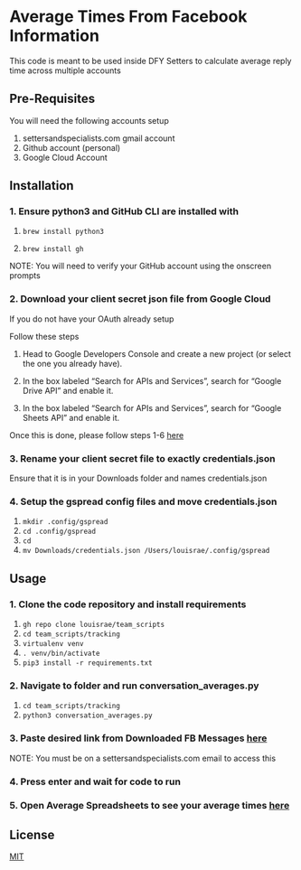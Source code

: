 # Average Times From Facebook Information

This code is meant to be used inside DFY Setters to calculate average reply time across multiple accounts

## Pre-Requisites

You will need the following accounts setup
1. settersandspecialists.com gmail account
2. Github account (personal)
3. Google Cloud Account

## Installation

### 1. Ensure python3 and GitHub CLI are installed with

1. ```brew install python3 ```

2. ```brew install gh ```

NOTE: You will need to verify your GitHub account using the onscreen prompts

### 2. Download your client secret json file from Google Cloud
If you do not have your OAuth already setup

Follow these steps

1. Head to Google Developers Console and create a new project (or select the one you already have).

2. In the box labeled “Search for APIs and Services”, search for “Google Drive API” and enable it.

3. In the box labeled “Search for APIs and Services”, search for “Google Sheets API” and enable it.

Once this is done, please follow steps 1-6 [here](https://docs.gspread.org/en/v4.0.1/oauth2.html#for-end-users-using-oauth-client-id)

### 3. Rename your client secret file to exactly credentials.json
Ensure that it is in your Downloads folder and names credentials.json

### 4. Setup the gspread config files and move credentials.json

1. ```mkdir .config/gspread```
2. ```cd .config/gspread```
3. ```cd ```
4. ```mv Downloads/credentials.json /Users/louisrae/.config/gspread```


## Usage
### 1. Clone the code repository and install requirements

1. ```gh repo clone louisrae/team_scripts```
2. ```cd team_scripts/tracking```
3. ```virtualenv venv```
4. ```. venv/bin/activate```
5. ```pip3 install -r requirements.txt```


### 2. Navigate to folder and run conversation_averages.py

1. ```cd team_scripts/tracking```
2. ```python3 conversation_averages.py```


### 3. Paste desired link from Downloaded FB Messages [here](https://drive.google.com/drive/u/0/folders/1sAMiZQtCjCh7RNMJhnMedPmuHynONfAs)
NOTE: You must be on a settersandspecialists.com email to access this

### 4. Press enter and wait for code to run

### 5. Open Average Spreadsheets to see your average times [here](https://docs.google.com/spreadsheets/d/1XxCMbAsBuR8TYDEIgclfcgmpH_v6xVmKB4JmG8yRqs0/edit#gid=323658950)

## License
[MIT](https://choosealicense.com/licenses/mit/)
